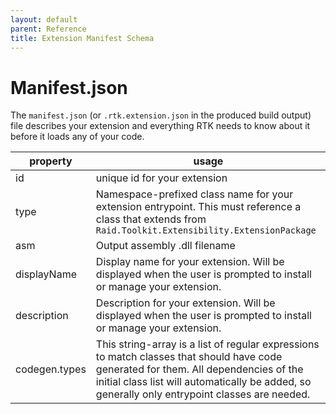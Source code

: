 ```yaml
---
layout: default
parent: Reference
title: Extension Manifest Schema
---
```


# Manifest.json

The `manifest.json` (or `.rtk.extension.json` in the produced build output) file describes your extension and everything RTK needs to know about it before it loads any of your code.

| property | usage |
| -------- | ----- |
| id       | unique id for your extension |
| type     | Namespace-prefixed class name for your extension entrypoint. This must reference a class that extends from `Raid.Toolkit.Extensibility.ExtensionPackage` |
| asm      | Output assembly .dll filename |
| displayName | Display name for your extension. Will be displayed when the user is prompted to install or manage your extension.
| description | Description for your extension.  Will be displayed when the user is prompted to install or manage your extension.
| codegen.types | This string-array is a list of regular expressions to match classes that should have code generated for them. All dependencies of the initial class list will automatically be added, so generally only entrypoint classes are needed. |
